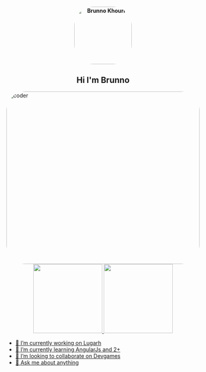   <h4 align="center">
  <img align="center" alt="Brunno Khouri" height="150" style="border-radius:50px;" src="https://cdn.discordapp.com/attachments/807258604700434432/902644914721009674/download20211002164830.png">
  <h2 align="center">Hi I'm Brunno  </h2> 
  


  
<img align="center" alt="coder" width="100%" height="450" style="border-radius:50px;" src="https://cdn.discordapp.com/attachments/807258604700434432/902643023945531442/tumblr_d830ccbe48024d3b7600d83f66c07c34_28eb8eaa_500.gif">


<div align="center">
  <a href="https://github.com/BruunoKhourii">
  <img height="180em" src="https://github-readme-stats.vercel.app/api?username=BruunoKhouri&show_icons=true&theme=dark&include_all_commits=true&count_private=true"/>
  <img height="180em" src="https://github-readme-stats.vercel.app/api/top-langs/?username=BrunnoKhouri&layout=compact&langs_count=7&theme=dark"/>    
</div>

- 🔭 I’m currently working on Lugarh
- 🌱 I’m currently learning AngularJs and 2+
- 👯 I’m looking to collaborate on Devgames
- 💬 Ask me about anything

